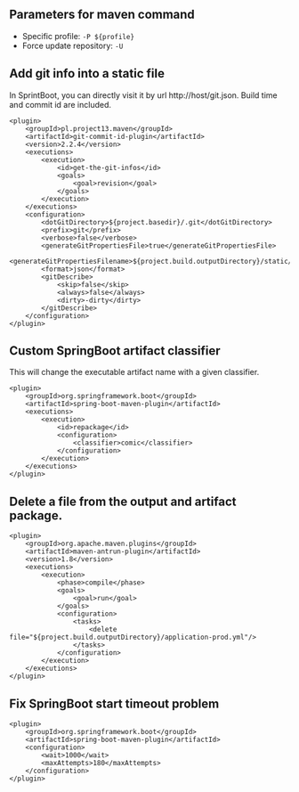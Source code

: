 
## Parameters for maven command
+ Specific profile: `-P ${profile}`
+ Force update repository: `-U`

## Add git info into a static file
In SprintBoot, you can directly visit it by url http://host/git.json. Build time and commit id are included.

```
<plugin>
    <groupId>pl.project13.maven</groupId>
    <artifactId>git-commit-id-plugin</artifactId>
    <version>2.2.4</version>
    <executions>
        <execution>
            <id>get-the-git-infos</id>
            <goals>
                <goal>revision</goal>
            </goals>
        </execution>
    </executions>
    <configuration>
        <dotGitDirectory>${project.basedir}/.git</dotGitDirectory>
        <prefix>git</prefix>
        <verbose>false</verbose>
        <generateGitPropertiesFile>true</generateGitPropertiesFile>
        <generateGitPropertiesFilename>${project.build.outputDirectory}/static/git.json</generateGitPropertiesFilename>
        <format>json</format>
        <gitDescribe>
            <skip>false</skip>
            <always>false</always>
            <dirty>-dirty</dirty>
        </gitDescribe>
    </configuration>
</plugin>
```

## Custom SpringBoot artifact classifier
This will change the executable artifact name with a given classifier.

```
<plugin>
    <groupId>org.springframework.boot</groupId>
    <artifactId>spring-boot-maven-plugin</artifactId>
    <executions>
        <execution>
            <id>repackage</id>
            <configuration>
                <classifier>comic</classifier>
            </configuration>
        </execution>
    </executions>
</plugin>
```

## Delete a file from the output and artifact package.
```
<plugin>
    <groupId>org.apache.maven.plugins</groupId>
    <artifactId>maven-antrun-plugin</artifactId>
    <version>1.8</version>
    <executions>
        <execution>
            <phase>compile</phase>
            <goals>
                <goal>run</goal>
            </goals>
            <configuration>
                <tasks>
                    <delete file="${project.build.outputDirectory}/application-prod.yml"/>
                </tasks>
            </configuration>
        </execution>
    </executions>
</plugin>
```

## Fix SpringBoot start timeout problem
```
<plugin>
    <groupId>org.springframework.boot</groupId>
    <artifactId>spring-boot-maven-plugin</artifactId>
    <configuration>
        <wait>1000</wait>
        <maxAttempts>180</maxAttempts>
    </configuration>
</plugin>
```